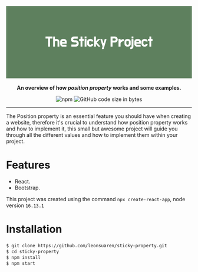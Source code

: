 <div align="center" width="100%">
  <img src='public/The_Sticky_Project.png'>
</div>


<div style="text-align: center;" markdown="1" align='center'>

 **An overview of how _position property_ works and some examples.** 


![npm](https://img.shields.io/npm/v/npm)
![GitHub code size in bytes](https://img.shields.io/github/languages/code-size/leonsuaren/sticky-property?color=f)

 </div>

---

  <p align='justify' markdown="1" style="text-align: justufy;"> 
  
  The Position property is an essential feature you should have when creating a website, therefore it's crucial to understand how position property works and how to implement it, this small but awesome project will guide you through all the different values and how to implement them within your project.</p>

# Features
  * React.
  * Bootstrap.

This project was created using the command `npx create-react-app`, node version `16.13.1`

# Installation

```
$ git clone https://github.com/leonsuaren/sticky-property.git
$ cd sticky-property
$ npm install
$ npm start
```

